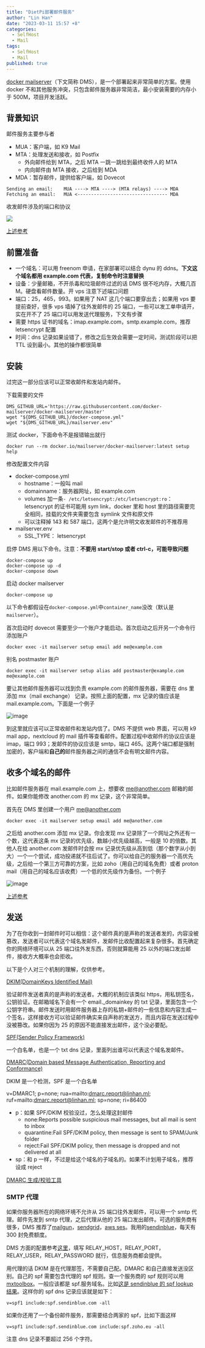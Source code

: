 ```yaml
---
title: "DietPi部署邮件服务"
author: "Lin Han"
date: "2023-03-11 15:57 +8"
categories:
  - SelfHost
  - Mail
tags:
  - SelfHost
  - Mail
published: true
---
```


[docker mailserver](https://github.com/docker-mailserver/docker-mailserver)（下文简称 DMS），是一个部署起来非常简单的方案。使用 docker 不和其他服务冲突，只包含邮件服务器非常简洁，最小安装需要的内存小于 500M，项目开发活跃。

## 背景知识

邮件服务主要参与者

- MUA：客户端，如 K9 Mail
- MTA：处理发送和接收，如 Postfix
  - 外向邮件给到 MTA，之后 MTA 一跳一跳给到最终收件人的 MTA
  - 内向邮件由 MTA 接收，之后给到 MDA
- MDA：暂存邮件，提供给客户端，如 Dovecot

```shell
Sending an email:    MUA ----> MTA ----> (MTA relays) ----> MDA
Fetching an email:   MUA <--------------------------------- MDA
```

收发邮件涉及的端口和协议

![](assets/img/post/2022-08-17-Mail/2022-11-19-07-00-15-image.png)

[上述参考](https://docker-mailserver.github.io/docker-mailserver/edge/introduction/)

## 前置准备

- 一个域名：可以用 freenom 申请，在家部署可以结合 dynu 的 ddns。**下文这个域名都用 example.com 代表，复制命令时注意替换**
- 设备：少量邮箱，不开杀毒和垃圾邮件过滤的话 DMS 很不吃内存，大概几百 M。硬盘看邮件数量。开 vps 注意下述端口问题
- 端口：25，465，993。如果用了 NAT 这几个端口要穿出去；如果用 vps 要提前查好，很多 vps 墙掉了往外发邮件的 25 端口，一些可以发工单申请开，实在开不了 25 端口可以用发送代理服务，下文有步骤
- 需要 https 证书的域名：imap.example.com，smtp.example.com，推荐 letsencrypt 配置
- 时间：dns 记录如果设错了，修改之后生效会需要一定时间，测试阶段可以把 TTL 设到最小。其他的操作都很简单

## 安装

过完这一部分应该可以正常收邮件和发站内邮件。

下载需要的文件

```shell
DMS_GITHUB_URL='https://raw.githubusercontent.com/docker-mailserver/docker-mailserver/master'
wget "${DMS_GITHUB_URL}/docker-compose.yml"
wget "${DMS_GITHUB_URL}/mailserver.env"
```

测试 docker，下面命令不是报错输出就行

```shell
docker run --rm docker.io/mailserver/docker-mailserver:latest setup help
```

修改配置文件内容

- docker-compose.yml
  - hostname：一般叫 mail
  - domainname：服务器网址，如 example.com
  - volumes 加一条`- /etc/letsencrypt:/etc/letsencrypt:ro`：letsencrypt 的证书可能用 sym link，docker 里和 host 里的路径需要完全相同，挂载的文件夹需要包含 symlink 文件和原文件
  - 可以注释掉 143 和 587 端口，这两个是允许明文收发邮件的不推荐用
- mailserver.env
  - SSL_TYPE： letsencrypt

启停 DMS 用以下命令。注意：**不要用 start/stop 或者 ctrl-c，可能导致问题**

```shell
docker-compose up
docker-compose up -d
docker-compose down
```

启动 docker mailserver

```shell
docker-compose up
```

以下命令都假设在`docker-compose.yml`中`container_name`没改（默认是`mailserver`）。

首次启动时 dovecot 需要至少一个账户才能启动。首次启动之后开另一个命令行添加账户

```shell
docker exec -it mailserver setup email add me@example.com
```

别名 postmaster 账户

```shell
docker exec -it mailserver setup alias add postmaster@example.com me@example.com
```

要让其他邮件服务器可以找到负责 example.com 的邮件服务器，需要在 dns 里添加 mx（mail exchange） 记录。按照上面的配置，mx 记录的值应该是 mail.example.com。下面是一个例子

![image](https://user-images.githubusercontent.com/29757093/224523875-bce3efc3-83c0-4589-81dd-b72297cb3202.png)

到这里就应该可以正常收邮件和发站内信了。DMS 不提供 web 界面，可以用 k9 mail app，nextcloud 的 mail 插件等查看邮件。配置过程中收邮件的协议应该是 imap，端口 993；发邮件的协议应该是 smtp，端口 465。这两个端口都是强制加密的，客户端和**自己的**邮件服务器之间的通信不会有明文邮件内容。

## 收多个域名的邮件

比如邮件服务器在 mail.example.com 上，想要收 me@another.com 邮箱的邮件。如果你能修改 another.com 的 mx 记录，这个非常简单。

首先在 DMS 里创建一个用户 me@another.com

```shell
docker exec -it mailserver setup email add me@another.com
```

之后给 another.com 添加 mx 记录。你会发现 mx 记录除了一个网址之外还有一个数，这代表这条 mx 记录的优先级，数越小优先级越高，一般是 10 的倍数。其他人在给 another.com 发邮件时会按 mx 记录优先级从高到低（那个数字从小到大）一个一个尝试，成功投递就不往后试了。你可以给自己的服务器一个高优先级，之后给一个第三方可靠的方案，比如 zoho（用自己的域名免费）或者 proton mail（用自己的域名应该收费）一个低的优先级作为备份。一个例子

![image](https://user-images.githubusercontent.com/29757093/224524919-167eb029-91c8-40ba-88b2-7ce035e8de5f.png)

[上述参考](https://docker-mailserver.github.io/docker-mailserver/edge/usage/)

## 发送

为了在你收到一封邮件时可以相信：这个邮件真的是声称的发送者发的，内容没被篡改，发送者可以代表这个域名发邮件，发邮件比收配置起来复杂很多。首先确定你的网络环境可以从 25 端口往外发东西，否则就算能用 25 以外的端口发出邮件，接收方大概率也会拒收。

以下是个人对三个机制的理解，仅供参考。

[DKIM(DomainKeys Identified Mail)](https://en.wikipedia.org/wiki/DomainKeys_Identified_Mail)

验证邮件发送者真的是声称的发送者。大概的机制应该类似 https，用私钥签名，公钥验证。在邮箱域名下会有一个 email.\_domainkey 的 txt 记录，里面包含一个公钥字符串。邮件发送时用邮件服务器上存的私钥+邮件的一些信息和内容生成一个签名，这样接收方可以验证邮件确实来自声称的发送方，而且内容在发送过程中没被篡改。如果你因为 25 的原因不能直接发出邮件，这个没必要配。

<!-- ```shell
docker exec -ti mailserver setup config dkim
``` -->

[SPF(Sender Policy Framework)](https://en.wikipedia.org/wiki/Sender_Policy_Framework)

一个白名单，也是一个 txt dns 记录，里面列出谁可以代表这个域名发邮件。

[DMARC(Domain based Message Authentication, Reporting and Conformance)](https://github.com/internetstandards/toolbox-wiki/blob/main/DMARC-how-to.md)

DKIM 是一个检测，SPF 是一个白名单

v=DMARC1; p=none; rua=mailto:dmarc.report@linhan.ml; ruf=mailto:dmarc.report@linhan.ml; sp=none; ri=86400

- p：如果 SPF/DKIM 校验没过，怎么处理这封邮件
  - none:Reports possible suspicious mail messages, but all mail is sent to inbox
  - quarantine:Fail SPF/DKIM policy, then message is sent to SPAM/Junk folder
  - reject:Fail SPF/DKIM policy, then message is dropped and not delivered at all
- sp：和 p 一样，不过是给这个域名的子域名的。如果不计划用子域名，推荐设成 reject

[DMARC 生成/校验工具](https://dmarcguide.globalcyberalliance.org/#/)

### SMTP 代理

如果你服务器所在的网络环境不允许从 25 端口往外发邮件，可以用一个 smtp 代理。邮件先发到 smtp 代理，之后代理从他的 25 端口发出邮件。可选的服务商有很多，DMS 推荐了[mailgun](https://www.mailgun.com/)，[sendgrid](https://sendgrid.com/)，[aws ses](https://aws.amazon.com/ses/)。我用的[sendinblue](https://app.sendinblue.com/settings/keys/smtp)，每天有 300 封免费额度。

DMS 方面的配置参考[这里](https://docker-mailserver.github.io/docker-mailserver/edge/config/advanced/mail-forwarding/relay-hosts/#basic-configuration)，填写 RELAY_HOST，RELAY_PORT，RELAY_USER，RELAY_PASSWORD 就行，信息服务商都会提供。

用代理的话 DKIM 是在代理那签，不需要自己配。DMARC 和自己直接发送没区别。自己的 spf 需要包含代理的 spf 规则。查一个服务商的 spf 规则可以用[mxtoolbox](https://mxtoolbox.com/spf.aspx)。一般应该都是 spf.服务域名。比如[这是 sendinblue 的 spf lookup 结果](https://mxtoolbox.com/SuperTool.aspx?action=spf%3asendinblue.com&run=toolpage)。这样你的 spf dns 记录应该就是如下：

```text
v=spf1 include:spf.sendinblue.com -all
```

如果你还用了一个备份邮件服务，那需要结合两家的 spf，比如下面这样

```text
v=spf1 include:spf.sendinblue.com include:spf.zoho.eu -all
```

注意 dns 记录不要超过 256 个字符。
